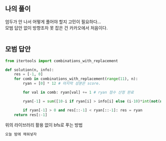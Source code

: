 ## 나의 풀이

엄두가 안 나서 어떻게 풀어야 할지 고민이 필요하다...  
모범 답안 없이 방향조차 못 잡은 건 카카오에서 처음이다.

```python
```


## 모범 답안

```python
from itertools import combinations_with_replacement

def solution(n, info):
    res = [-1, 0]
    for comb in combinations_with_replacement(range(11), n):
        ryan = [0] * 12 # 마지막 성분은 score.

        for val in comb: ryan[val] += 1 # ryan 점수 산정 완료

        ryan[-1] = sum([10-i if ryan[i] > info[i] else (i-10)*int(not(not(info[i]))) for i in range(11)])

        if ryan[-1] > 0 and res[::-1] < ryan[::-1]: res = ryan
    return res[:-1]
```
위의 라이브러리 활용 없이 bfs로 푸는 방법

```python
오늘 밤에 채워넣자
```
